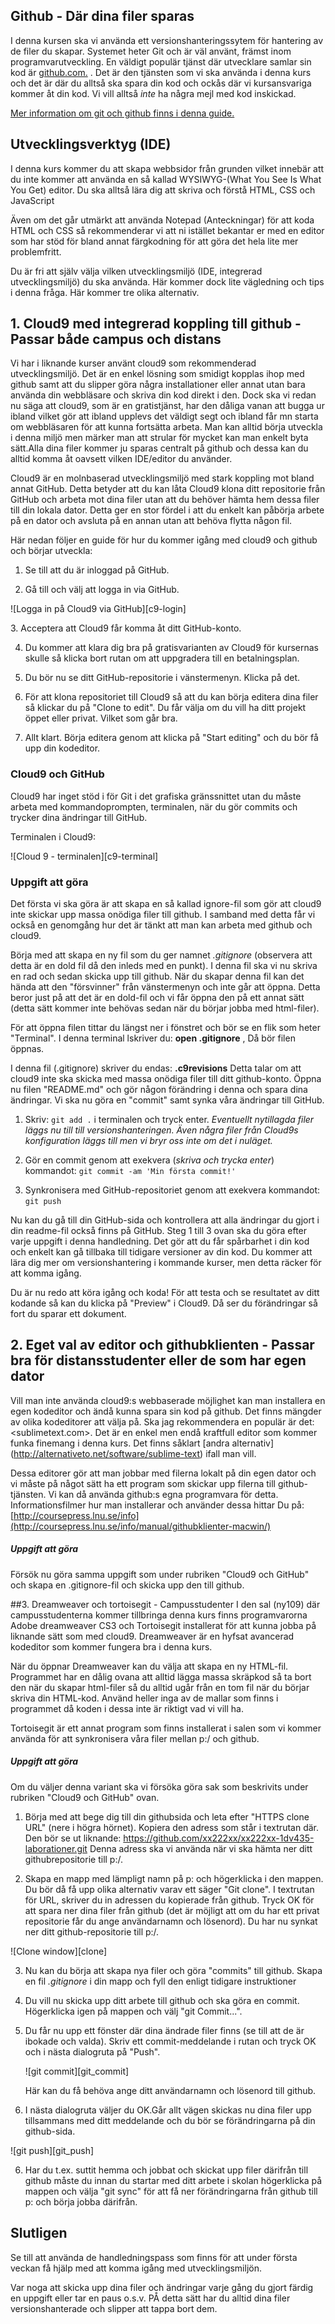 ## Github - Där dina filer sparas

I denna kursen ska vi använda ett versionshanteringssytem för hantering av de filer du skapar. Systemet heter Git och är väl använt, främst inom programvarutveckling. En väldigt populär tjänst där utvecklare samlar sin kod är [github.com.](//github.com) . Det är den tjänsten som vi ska använda i denna kurs och det är där du alltså ska spara din kod och ockås där vi kursansvariga kommer åt din kod. Vi vill alltså *inte* ha några mejl med kod inskickad.


[Mer information om git och github finns i denna guide.](//coursepress.lnu.se/info/manual/kom-igang-med-github/)  


## Utvecklingsverktyg (IDE)

I denna kurs kommer du att skapa webbsidor från grunden vilket innebär att du inte kommer att använda en så kallad WYSIWYG-(What You See Is What You Get) editor. Du ska alltså lära dig att skriva och förstå HTML, CSS och JavaScript

Även om det går utmärkt att använda Notepad (Anteckningar) för att koda HTML och CSS så rekommenderar vi att ni istället bekantar er med en editor som har stöd för bland annat färgkodning för att göra det hela lite mer problemfritt.

Du är fri att själv välja vilken utvecklingsmiljö (IDE, integrerad utvecklingsmiljö) du ska använda. Här kommer dock lite vägledning och tips i denna fråga. Här kommer tre olika alternativ.

## 1. Cloud9 med integrerad koppling till github - Passar både campus och distans
Vi har i liknande kurser använt cloud9 som rekommenderad utvecklingsmiljö. Det är en enkel lösning som smidigt kopplas ihop med github samt att du slipper göra några installationer eller annat utan bara använda din webbläsare och skriva din kod direkt i den. Dock ska vi redan nu säga att cloud9, som är en gratistjänst, har den dåliga vanan att bugga ur ibland vilket gör att ibland upplevs det väldigt segt och ibland får mn starta om webbläsaren för att kunna fortsätta arbeta. Man kan alltid börja utveckla i denna miljö men märker man att strular för mycket kan man enkelt byta sätt.Alla dina filer kommer ju sparas centralt på github och dessa kan du alltid komma åt oavsett vilken IDE/editor du använder.

Cloud9 är en molnbaserad utvecklingsmiljö med stark koppling mot bland annat GitHub. Detta betyder att du kan låta Cloud9 klona ditt repositorie från GitHub och arbeta mot dina filer utan att du behöver hämta hem dessa filer till din lokala dator. Detta ger en stor fördel i att du enkelt kan påbörja arbete på en dator och avsluta på en annan utan att behöva flytta någon fil.

Här nedan följer en guide för hur du kommer igång med cloud9 och github och börjar utveckla:

1. Se till att du är inloggad på GitHub. 

2. Gå till [](https://c9.io/) och välj att logga in via GitHub.
<p>
![Logga in på Cloud9 via GitHub][c9-login]
</p>
3. Acceptera att Cloud9 får komma åt ditt GitHub-konto.

4. Du kommer att klara dig bra på gratisvarianten av Cloud9 för kursernas skulle så klicka bort rutan om att uppgradera till en betalningsplan.

5. Du bör nu se ditt GitHub-repositorie i vänstermenyn. Klicka på det.

6. För att klona repositoriet till Cloud9 så att du kan börja editera dina filer så klickar du på "Clone to edit". Du får välja om du vill ha ditt projekt öppet eller privat. Vilket som går bra.

7. Allt klart. Börja editera genom att klicka på "Start editing" och du bör få upp din kodeditor.


### Cloud9 och GitHub
Cloud9 har inget stöd i för Git i det grafiska gränssnittet utan du måste arbeta med kommandoprompten, terminalen, när du gör commits och trycker dina ändringar till GitHub. 

Terminalen i Cloud9:
<p>
![Cloud 9 - terminalen][c9-terminal]
</p>

### Uppgift att göra
Det första vi ska göra är att skapa en så kallad ignore-fil som gör att cloud9 inte skickar upp massa onödiga filer till github. I samband med detta får vi också en genomgång hur det är tänkt att man kan arbeta med github och cloud9.

Börja med att skapa en ny fil som du ger namnet *.gitignore* (observera att detta är en dold fil då den inleds med en punkt). I denna fil ska vi nu skriva en rad och sedan skicka upp till github. När du skapar denna fil kan det hända att den "försvinner" från vänstermenyn och inte går att öppna. Detta beror just på att det är en dold-fil och vi får öppna den på ett annat sätt (detta sätt kommer inte behövas sedan när du börjar jobba med html-filer).

För att öppna filen tittar du längst ner i fönstret och bör se en flik som heter "Terminal".
I denna terminal lskriver du: **open .gitignore** , Då bör filen öppnas.

I denna fil (.gitignore) skriver du endas: **.c9revisions**
Detta talar om att cloud9 inte ska skicka med massa onödiga filer till ditt github-konto.
Öppna nu filen "README.md" och gör någon förändring i denna och spara dina ändringar.
Vi ska nu göra en "commit" samt synka våra ändringar till GitHub. 

1. Skriv: `git add .` i terminalen och tryck enter. *Eventuellt nytillagda filer läggs nu till till versionshanteringen. Även några filer från Cloud9s konfiguration läggs till men vi bryr oss inte om det i nuläget.*

2. Gör en commit genom att exekvera (*skriva och trycka enter*) kommandot: `git commit -am 'Min första commit!'`

3. Synkronisera med GitHub-repositoriet genom att exekvera kommandot: `git push`

Nu kan du gå till din GitHub-sida och kontrollera att alla ändringar du gjort i din readme-fil också finns på GitHub. 
Steg 1 till 3 ovan ska du göra efter varje uppgift i denna handledning. Det gör att du får spårbarhet i din kod och enkelt kan gå tillbaka till tidigare versioner av din kod. Du kommer att lära dig mer om versionshantering i kommande kurser, men detta räcker för att komma igång.

Du är nu redo att köra igång och koda! För att testa och se resultatet av ditt kodande så kan du klicka på "Preview" i Cloud9. Då ser du förändringar så fort du sparar ett dokument.

## 2. Eget val av editor och githubklienten - Passar bra för distansstudenter eller de som har egen dator
Vill man inte använda cloud9:s webbaserade möjlighet kan man installera en egen kodeditor och ändå kunna spara sin kod på github. Det finns mängder av olika kodeditorer att välja på. Ska jag rekommendera en populär är det:
<sublimetext.com>. Det är en enkel men endå kraftfull editor som kommer funka finemang i denna kurs.
Det finns såklart [andra alternativ] (http://alternativeto.net/software/sublime-text) ifall man vill.

Dessa editorer gör att man jobbar med filerna lokalt på din egen dator och vi måste på något sätt ha ett program som skickar upp filerna till github-tjänsten. Vi kan då använda github:s egna programvara för detta.
Informationsfilmer hur man installerar och använder dessa hittar Du på:
[http://coursepress.lnu.se/info](http://coursepress.lnu.se/info/manual/githubklienter-macwin/)

##### Uppgift att göra
Försök nu göra samma uppgift som under rubriken "Cloud9 och GitHub" och skapa en .gitignore-fil och skicka upp den till github.

##3. Dreamweaver och tortoisegit - Campusstudenter
I den sal (ny109) där campusstudenterna kommer tillbringa denna kurs finns programvarorna Adobe dreamweaver CS3 och Tortoisegit installerat för att kunna jobba på liknande sätt som med cloud9. Dreamweaver är en hyfsat avancerad kodeditor som kommer fungera bra i denna kurs.

När du öppnar Dreamweaver kan du välja att skapa en ny HTML-fil. Programmet har en dålig ovana att alltid lägga massa skräpkod så ta bort den när du skapar html-filer så du alltid ugår från en tom fil när du börjar skriva din HTML-kod. Använd heller inga av de mallar som finns i programmet då koden i dessa inte är riktigt vad vi vill ha.

Tortoisegit är ett annat program som finns installerat i salen som vi kommer använda för att synkronisera våra filer mellan p:/ och github.

##### Uppgift att göra
Om du väljer denna variant ska vi försöka göra sak som  beskrivits under rubriken "Cloud9 och GitHub" ovan.

1. Börja med att bege dig till din githubsida och leta efter "HTTPS clone URL" (nere i högra hörnet). Kopiera den adress som står i textrutan där. Den bör se ut liknande: https://github.com/xx222xx/xx222xx-1dv435-laborationer.git
	Denna adress ska vi använda när vi ska hämta ner ditt githubrepositorie till p:/. 
	
2. Skapa en mapp med lämpligt namn på p: och högerklicka i den mappen. Du bör då få upp olika alternativ varav ett säger "Git clone". I textrutan för URL, skriver du in adressen du kopierade från github. Tryck OK för att spara ner dina filer från github (det är möjligt att om du har ett privat repositorie får du ange användarnamn och lösenord). Du har nu synkat ner ditt github-repositorie till p:/.
<p>
![Clone window][clone]
</p>

3. Nu kan du börja att skapa nya filer och göra "commits" till github. Skapa en fil *.gitignore* i din mapp och fyll den enligt tidigare instruktioner  

4. Du vill nu skicka upp ditt arbete till github och ska göra en commit.  Högerklicka igen på mappen och välj "git Commit...". 


5. Du får nu upp ett fönster där dina ändrade filer finns (se till att de är ibokade och valda). Skriv ett commit-meddelande i rutan och tryck OK och i nästa dialogruta på "Push".
	<p>
	![git commit][git_commit]
	</p>
	Här kan du få behöva ange ditt användarnamn och lösenord till github. 

6. I nästa dialogruta väljer du OK.Går allt vägen skickas nu dina filer upp tillsammans med ditt meddelande och du bör se förändringarna på din github-sida.
<p>
![git push][git_push]
</p>

6. Har du t.ex. suttit hemma och jobbat och skickat upp filer därifrån till github måste du innan du startar med ditt arbete i skolan högerklicka på mappen och välja "git sync" för att få ner förändringarna från github till p: och börja jobba därifrån.


## Slutligen
Se till att använda de handledningspass som finns för att under första veckan få hjälp med att komma igång med utvecklingsmiljön.

Var noga att skicka upp dina filer och ändringar varje gång du  gjort färdig en uppgift eller tar en paus o.s.v. PÅ detta sätt har du alltid dina filer versionshanterade och slipper att tappa bort dem.

[clone]: https://raw.github.com/1dv435/Kursmaterial/master/Laborationer/pics/clone_tort.PNG
[git_commit]: https://raw.github.com/1dv435/Kursmaterial/master/Laborationer/pics/git_commit_tort.PNG
[git_push]: https://raw.github.com/1dv435/Kursmaterial/master/Laborationer/pics/git_push_tort.PNG
[c9-terminal]: https://github.com/1dv435/Kursmaterial/raw/master/Laborationer/pics/c9-terminal.png
[github-add-repro]: https://github.com/1dv435/Kursmaterial/raw/master/Laborationer/pics/github-add-repro.png

[github-add-user]: https://github.com/1dv435/Kursmaterial/raw/master/Laborationer/pics/github-add-user.png

[github-add-ghpages]: https://github.com/1dv435/Kursmaterial/raw/master/Laborationer/pics/github-add-ghpages.png

[github-default-branch]: https://github.com/1dv435/Kursmaterial/raw/master/Laborationer/pics/github-default-branch.png

[github-release]: https://github.com/1dv435/Kursmaterial/raw/master/Laborationer/pics/github-release.png

[github-deletemaster]: https://github.com/1dv435/Kursmaterial/raw/master/Laborationer/pics/github-deletemaster.png

[c9-login]: https://github.com/1dv435/Kursmaterial/raw/master/Laborationer/pics/c9-login.png

